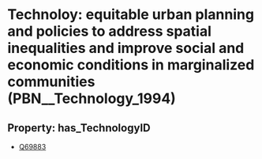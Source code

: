 # Technoloy: __equitable urban planning and policies to address spatial inequalities and improve social and economic conditions in marginalized communities__ (PBN__Technology_1994)

## Property: has_TechnologyID

* [Q69883](Q69883)

